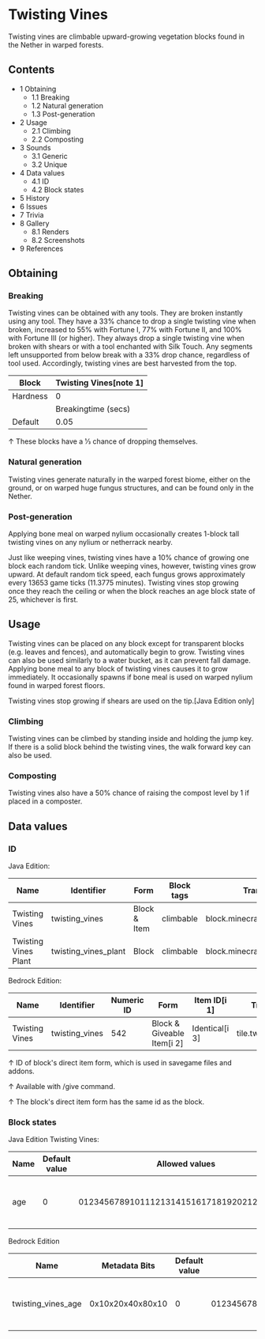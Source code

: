 # Twisting Vines
Twisting vines are climbable upward-growing vegetation blocks found in the Nether in warped forests. 

## Contents
- 1 Obtaining
	- 1.1 Breaking
	- 1.2 Natural generation
	- 1.3 Post-generation
- 2 Usage
	- 2.1 Climbing
	- 2.2 Composting
- 3 Sounds
	- 3.1 Generic
	- 3.2 Unique
- 4 Data values
	- 4.1 ID
	- 4.2 Block states
- 5 History
- 6 Issues
- 7 Trivia
- 8 Gallery
	- 8.1 Renders
	- 8.2 Screenshots
- 9 References

## Obtaining
### Breaking
Twisting vines can be obtained with any tools. They are broken instantly using any tool. They have a 33% chance to drop a single twisting vine when broken, increased to 55% with Fortune I, 77% with Fortune II, and 100% with Fortune III (or higher). They always drop a single twisting vine when broken with shears or with a tool enchanted with Silk Touch.  Any segments left unsupported from below break with a 33% drop chance, regardless of tool used. Accordingly, twisting vines are best harvested from the top.

| Block    | Twisting Vines[note 1] |
|----------|------------------------|
| Hardness | 0                      |
|          | Breakingtime (secs)    |
| Default  | 0.05                   |


↑ These blocks have a 1⁄3 chance of dropping themselves.


### Natural generation
Twisting vines generate naturally in the warped forest biome, either on the ground, or on warped huge fungus structures, and can be found only in the Nether.


### Post-generation
Applying bone meal on warped nylium occasionally creates 1-block tall twisting vines on any nylium or netherrack nearby.

Just like weeping vines, twisting vines have a 10% chance of growing one block each random tick. Unlike weeping vines, however, twisting vines grow upward. At default random tick speed, each fungus grows approximately every 13653 game ticks (11.3775 minutes). Twisting vines stop growing once they reach the ceiling or when the block reaches an age block state of 25, whichever is first.

## Usage
Twisting vines can be placed on any block except for transparent blocks (e.g. leaves and fences), and automatically begin to grow. Twisting vines can also be used similarly to a water bucket, as it can prevent fall damage. Applying bone meal to any block of twisting vines causes it to grow immediately. It occasionally spawns if bone meal is used on warped nylium found in warped forest floors.

Twisting vines stop growing if shears are used on the tip.‌‌[Java Edition  only]

### Climbing
Twisting vines can be climbed by standing inside and holding the jump key. If there is a solid block behind the twisting vines, the walk forward key can also be used.

### Composting
Twisting vines also have a 50% chance of raising the compost level by 1 if placed in a composter.

## Data values
### ID
Java Edition:

| Name                 | Identifier           | Form         | Block tags | Translation key                      |
|----------------------|----------------------|--------------|------------|--------------------------------------|
| Twisting Vines       | twisting_vines       | Block & Item | climbable  | block.minecraft.twisting_vines       |
| Twisting Vines Plant | twisting_vines_plant | Block        | climbable  | block.minecraft.twisting_vines_plant |

Bedrock Edition:

| Name           | Identifier     | Numeric ID | Form                       | Item ID[i 1]   | Translation key          |
|----------------|----------------|------------|----------------------------|----------------|--------------------------|
| Twisting Vines | twisting_vines | 542        | Block & Giveable Item[i 2] | Identical[i 3] | tile.twisting_vines.name |


↑ ID of block's direct item form, which is used in savegame files and addons.

↑ Available with /give command.

↑ The block's direct item form has the same id as the block.


### Block states
Java Edition
Twisting Vines:

| Name | Default value | Allowed values                             | Description                                         |
|------|---------------|--------------------------------------------|-----------------------------------------------------|
| age  | 0             | 012345678910111213141516171819202122232425 | Increments for every block the twisting vine grows. |

Bedrock Edition

| Name               | Metadata Bits    | Default value | Allowed values                             | Values forMetadata Bits                    | Description                                         |
|--------------------|------------------|---------------|--------------------------------------------|--------------------------------------------|-----------------------------------------------------|
| twisting_vines_age | 0x10x20x40x80x10 | 0             | 012345678910111213141516171819202122232425 | 012345678910111213141516171819202122232425 | Increments for every block the twisting vine grows. |




